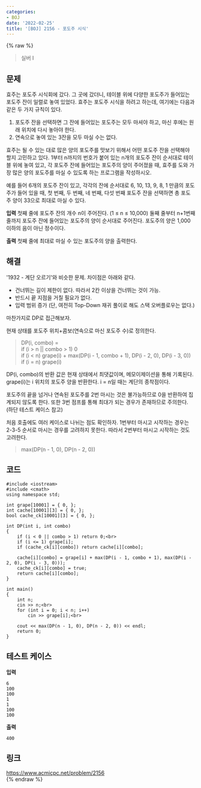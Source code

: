 ```yaml
---
categories:
- BOJ
date: '2022-02-25'
title: '[BOJ] 2156 - 포도주 시식'
---
```


{% raw %}
>실버 I

## 문제
효주는 포도주 시식회에 갔다. 그 곳에 갔더니, 테이블 위에 다양한 포도주가 들어있는 포도주 잔이 일렬로 놓여 있었다. 효주는 포도주 시식을 하려고 하는데, 여기에는 다음과 같은 두 가지 규칙이 있다.

1.  포도주 잔을 선택하면 그 잔에 들어있는 포도주는 모두 마셔야 하고, 마신 후에는 원래 위치에 다시 놓아야 한다.
2.  연속으로 놓여 있는 3잔을 모두 마실 수는 없다.

효주는 될 수 있는 대로 많은 양의 포도주를 맛보기 위해서 어떤 포도주 잔을 선택해야 할지 고민하고 있다. 1부터 n까지의 번호가 붙어 있는 n개의 포도주 잔이 순서대로 테이블 위에 놓여 있고, 각 포도주 잔에 들어있는 포도주의 양이 주어졌을 때, 효주를 도와 가장 많은 양의 포도주를 마실 수 있도록 하는 프로그램을 작성하시오.

예를 들어 6개의 포도주 잔이 있고, 각각의 잔에 순서대로 6, 10, 13, 9, 8, 1 만큼의 포도주가 들어 있을 때, 첫 번째, 두 번째, 네 번째, 다섯 번째 포도주 잔을 선택하면 총 포도주 양이 33으로 최대로 마실 수 있다.

**입력**
첫째 줄에 포도주 잔의 개수 n이 주어진다. (1 ≤ n ≤ 10,000) 둘째 줄부터 n+1번째 줄까지 포도주 잔에 들어있는 포도주의 양이 순서대로 주어진다. 포도주의 양은 1,000 이하의 음이 아닌 정수이다.

**출력**
첫째 줄에 최대로 마실 수 있는 포도주의 양을 출력한다.

##  해결
'1932 - 계단 오르기'와 비슷한 문제. 차이점은 아래와 같다.
- 건너뛰는 길이 제한이 없다. 따라서 2칸 이상을 건너뛰는 것이 가능. 
- 반드시 끝 지점을 거칠 필요가 없다.
- 입력 범위 증가 (단, 여전히 Top-Down 재귀 풀이로 해도 스택 오버플로우는 없다.)

마찬가지로 DP로 접근해보자.

현재 상태를 포도주 위치+콤보(연속으로 마신 포도주 수)로 정의한다.
> DP(i, combo) = <br>
> if (i > n || combo > 1) 0<br>
> if (i < n) grape(i) + max(DP(i - 1, combo + 1), DP(i - 2, 0), DP(i - 3, 0))<br>
> if (i = n) grape(i)<br>

DP(i, combo)의 반환 값은 현재 상태에서 최댓값이며, 메모이제이션을 통해 기록된다. grape(i)는 i 위치의 포도주 양을 반환한다. i = n일 때는 계단의 종착점이다.

포도주의 끝을 넘거나 연속된 포도주를 2번 마시는 것은 불가능하므로 0을 반환하여 집계되지 않도록 한다. 또한 3번 점프를 통해 최대가 되는 경우가 존재하므로 주의한다. (하단 테스트 케이스 참고)

처음 호출에도 여러 케이스로 나뉘는 점도 확인하자. 1번부터 마시고 시작하는 경우는 2-3-5 순서로 마시는 경우를 고려하지 못한다. 따라서 2번부터 마시고 시작하는 것도 고려한다.

> max(DP(n - 1, 0), DP(n - 2, 0))<br>

## 코드
```
#include <iostream>
#include <cmath>
using namespace std;

int grape[10001] = { 0, };
int cache[10001][3] = { 0, };
bool cache_ck[10001][3] = { 0, };

int DP(int i, int combo)
{
	if (i < 0 || combo > 1) return 0;<br>
	if (i <= 1) grape[i];
	if (cache_ck[i][combo]) return cache[i][combo];

	cache[i][combo] = grape[i] + max(DP(i - 1, combo + 1), max(DP(i - 2, 0), DP(i - 3, 0)));
	cache_ck[i][combo] = true;
	return cache[i][combo];
}

int main()
{
	int n;
	cin >> n;<br>
	for (int i = 0; i < n; i++)
		cin >> grape[i];<br>

	cout << max(DP(n - 1, 0), DP(n - 2, 0)) << endl;
	return 0;
}
```

## 테스트 케이스
**입력**
```
6
100
100
1
1
100
100
```

**출력**
```
400
```


## 링크
https://www.acmicpc.net/problem/2156<br>
{% endraw %}
